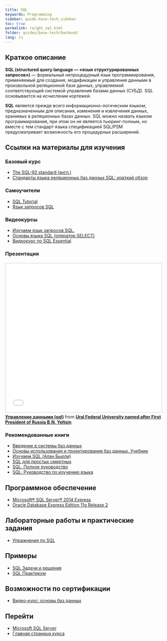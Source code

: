 ```yaml
---
title: SQL
keywords: Programming
sidebar: guide-base-tech_sidebar
toc: true
permalink: ru/gbt_sql.html
folder: guides/base-tech/backend/
lang: ru
---
```

## Краткое описание

**SQL (structured query language — «язык структурированных запросов»)** — формальный непроцедурный язык программирования, применяемый для создания, модификации и управления данными в произвольной реляционной базе данных, управляемой соответствующей системой управления базами данных (СУБД). SQL основывается на исчислении кортежей.

**SQL** является прежде всего информационно-логическим языком, предназначенным для описания, изменения и извлечения данных, хранимых в реляционных базах данных. SQL можно назвать языком программирования, при этом он не является тьюринг-полным, но вместе с тем стандарт языка спецификацией SQL/PSM предусматривает возможность его процедурных расширений.

##  Ссылки на материалы для изучения

### Базовый курс

* [The SQL-92 standard (англ.)](http://www.contrib.andrew.cmu.edu/~shadow/sql/sql1992.txt)
* [Стандарты языка реляционных баз данных SQL: краткий обзор](http://citforum.ru/database/articles/art_2.shtml)

### Самоучители

* [SQL Tutorial](http://www.w3schools.com/sql/default.asp)
* [Язык запросов SQL](https://sql-language.ru/)

### Видеокурсы

* [Изучаем язык запросов SQL.](https://www.youtube.com/playlist?list=PLeYxjiX1MAInukqt-0XKbG9qP2j0QovZH)
* [Основы языка SQL (оператор SELECT)](https://www.youtube.com/playlist?list=PLN8vGBeK3TUrCfB6EdES5oQtXXTXFPnzT)
* [Видеокурс по SQL Essential](https://www.youtube.com/playlist?list=PLvItDmb0sZw_NDm3pDMQ4_9bV_zKzBmNv)

### Презентация

<div class="thumb-wrap" style="margin-top: 20px; margin-bottom: 20px">
    <iframe src="//www.slideshare.net/slideshow/embed_code/key/sNbdyrcZScFyDD" width="854" height="480" frameborder="0" marginwidth="0" marginheight="0" scrolling="no" style="border:1px solid #CCC; border-width:1px; margin-bottom:5px; max-width: 100%;" allowfullscreen> </iframe> <div style="margin-bottom:5px"> <strong> <a href="//www.slideshare.net/lavrov/sql-4659581" title="Управление данными (sql)" target="_blank">Управление данными (sql)</a> </strong> from <strong><a target="_blank" href="//www.slideshare.net/lavrov">Ural Federal University named after First President of Russia B.N. Yeltsin</a></strong> </div>
</div>

### Рекомендованные книги

* [Введение в системы баз данных](http://www.ozon.ru/context/detail/id/136880774/)
* [Основы использования и проектирования баз данных. Учебник](http://www.ozon.ru/context/detail/id/34086181/)
* [Изучаем SQL (Алан Бьюли)](http://www.ozon.ru/context/detail/id/3291513/)
* [SQL для простых смертных](http://www.ozon.ru/context/detail/id/24939188/)
* [SQL. Полное руководство](http://www.ozon.ru/context/detail/id/31124973/)
* [SQL: Руководство по изучению языка](https://books.google.ru/books?id=XVnRAAAAQBAJ&pg=PA15&lpg=PA15&dq=sql:1992&source=bl&ots=IydSQak2Iz&sig=TplQOrfotnkk8qfE6vkb9kTrHX4&hl=ru&sa=X&ved=0ahUKEwiwosm2tfvRAhVMMJoKHTM0CAMQ6AEIRTAH#v=onepage&q=sql%3A1992&f=false)

## Программное обеспечение

* [Microsoft® SQL Server® 2014 Express](https://www.microsoft.com/ru-ru/download/details.aspx?id=42299)
* [Oracle Database Express Edition 11g Release 2](http://www.oracle.com/technetwork/database/database-technologies/express-edition/downloads/index.html)

## Лабораторные работы и практические задания

* [Упражнения по SQL](http://sql-ex.ru/)

## Примеры

* [SQL Задачи и решения](http://www.sql-tutorial.ru/ru/content.html)
* [SQL Практикум](https://www.youtube.com/playlist?list=PLvItDmb0sZw-WX3dpyJJcuIyy6i2dT7FA)

## Возможности по сертификации

* [Видео-курс: основы баз данных](https://geekbrains.ru/courses/86)

## Перейти

* [Microsoft SQL Server](gbt_mssql.html)
* [Главная страница курса](gbt_landing-page.html)

